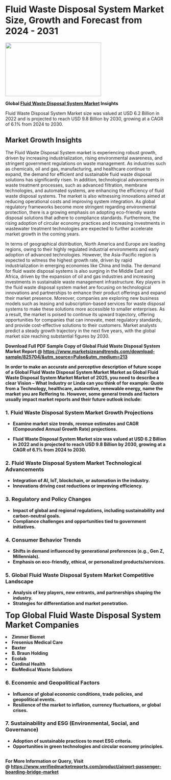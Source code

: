 <H1>Fluid Waste Disposal System Market Size, Growth and Forecast from 2024 - 2031</H1><img class="aligncenter size-medium wp-image-584254" src="https://thirdeyenews.in/wp-content/uploads/2024/09/Global-Market-Research-300x168.jpeg" alt="" width="300" height="168" /><p><strong>Global&nbsp;<a href="https://www.marketsizeandtrends.com/download-sample/825704/&amp;utm_source=Pulse&amp;utm_medium=213">Fluid Waste Disposal System Market</a> Insights</strong></p><p>Fluid Waste Disposal System Market size was valued at USD 6.2 Billion in 2022 and is projected to reach USD 9.8 Billion by 2030, growing at a CAGR of 6.1% from 2024 to 2030.</p><p><h2>Market Growth Insights</h2> <p>The Fluid Waste Disposal System market is experiencing robust growth, driven by increasing industrialization, rising environmental awareness, and stringent government regulations on waste management. As industries such as chemicals, oil and gas, manufacturing, and healthcare continue to expand, the demand for efficient and sustainable fluid waste disposal solutions has significantly risen. In addition, technological advancements in waste treatment processes, such as advanced filtration, membrane technologies, and automated systems, are enhancing the efficiency of fluid waste disposal systems. The market is also witnessing innovations aimed at reducing operational costs and improving system integration. As global regulatory frameworks become more stringent regarding environmental protection, there is a growing emphasis on adopting eco-friendly waste disposal solutions that adhere to compliance standards. Furthermore, the rising adoption of circular economy practices and increasing investments in wastewater treatment technologies are expected to further accelerate market growth in the coming years.</p> <p><strong></strong></p> <p>In terms of geographical distribution, North America and Europe are leading regions, owing to their highly regulated industrial environments and early adoption of advanced technologies. However, the Asia-Pacific region is expected to witness the highest growth rate, driven by rapid industrialization in emerging economies like China and India. The demand for fluid waste disposal systems is also surging in the Middle East and Africa, driven by the expansion of oil and gas industries and increasing investments in sustainable waste management infrastructure. Key players in the fluid waste disposal system market are focusing on technological innovations and partnerships to enhance their product offerings and expand their market presence. Moreover, companies are exploring new business models such as leasing and subscription-based services for waste disposal systems to make these solutions more accessible to smaller enterprises. As a result, the market is poised to continue its upward trajectory, offering opportunities for companies that can innovate, meet regulatory standards, and provide cost-effective solutions to their customers. Market analysts predict a steady growth trajectory in the next five years, with the global market size reaching substantial figures by 2030.</p> <p><strong></p><p><span class=""><strong>Download Full PDF Sample Copy of Global Fluid Waste Disposal System Market Report</strong> @ <a href="https://www.marketsizeandtrends.com/download-sample/825704/&amp;utm_source=Pulse&amp;utm_medium=213" target="_blank">https://www.marketsizeandtrends.com/download-sample/825704/&amp;utm_source=Pulse&amp;utm_medium=213</a></span></p><p>In order to make an accurate and perceptive description of future scope of a Global&nbsp;Fluid Waste Disposal System Market Market as Global&nbsp;Fluid Waste Disposal System Market Market of 2025, you need to describe a clear Vision &ndash; What Industry or Linda can you think of for example: Quote from a Technology, healthcare, automotive, renewable energy, name the market you are Reffering to. However, some general trends and factors usually impact market reports and their future outlook include:</p><h3>1.&nbsp;<strong>Fluid Waste Disposal System Market Growth Projections</strong></h3><ul><li>Examine market size trends, revenue estimates and CAGR (Compounded Annual Growth Rate) projections.</li><li><p>Fluid Waste Disposal System Market size was valued at USD 6.2 Billion in 2022 and is projected to reach USD 9.8 Billion by 2030, growing at a CAGR of 6.1% from 2024 to 2030.</p></li></ul><h3>2.&nbsp;<strong>Fluid Waste Disposal System Market Technological Advancements</strong></h3><ul><li>Integration of AI, IoT, blockchain, or automation in the industry.</li><li>Innovations driving cost reductions or improving efficiency.</li></ul><h3>3.&nbsp;<strong>Regulatory and Policy Changes</strong></h3><ul><li>Impact of global and regional regulations, including sustainability and carbon-neutral goals.</li><li>Compliance challenges and opportunities tied to government initiatives.</li></ul><h3>4.&nbsp;<strong>Consumer Behavior Trends</strong></h3><ul><li>Shifts in demand influenced by generational preferences (e.g., Gen Z, Millennials).</li><li>Emphasis on eco-friendly, ethical, or personalized products/services.</li></ul><h3>5.&nbsp;<strong>Global Fluid Waste Disposal System Market Competitive Landscape</strong></h3><ul><li>Analysis of key players, new entrants, and partnerships shaping the industry.</li><li>Strategies for differentiation and market penetration.</li></ul><p data-pm-slice="1 1 []"><span style="color: inherit; font-family: inherit; font-size: 25px;">Top Global Fluid Waste Disposal System Market Companies</span></p><div class="" data-test-id=""><p><li>Zimmer Biomet</li><li> Fresenius Medical Care</li><li> Baxter</li><li> B. Braun Holding</li><li> Ecolab</li><li> Cardinal Health</li><li> BioMedical Waste Solutions</li></p></div><h3>6.&nbsp;<strong>Economic and Geopolitical Factors</strong></h3><ul><li>Influence of global economic conditions, trade policies, and geopolitical events.</li><li>Resilience of the market to inflation, currency fluctuations, or global crises.</li></ul><h3>7.&nbsp;<strong>Sustainability and ESG (Environmental, Social, and Governance)</strong></h3><ul><li>Adoption of sustainable practices to meet ESG criteria.</li><li>Opportunities in green technologies and circular economy principles.</li></ul><h2><strong style="font-size: 14px;">For More Information or Query, Visit @&nbsp;</strong><a style="background-color: #ffffff; font-size: 14px;" href="https://www.marketsizeandtrends.com/report/fluid-waste-disposal-system-market/" target="_blank">https://www.verifiedmarketreports.com/product/airport-passenger-boarding-bridge-market</a></h2>
